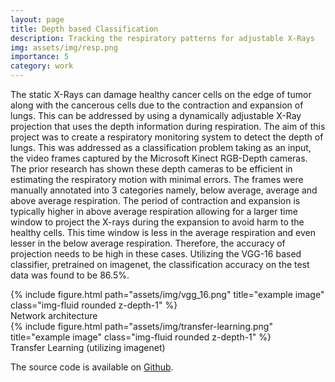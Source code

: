 ```yaml
---
layout: page
title: Depth based Classification
description: Tracking the respiratory patterns for adjustable X-Rays
img: assets/img/resp.png
importance: 5
category: work
---
```


The static X-Rays can damage healthy cancer cells on the edge of tumor along with the cancerous cells due to the contraction and expansion of lungs. This can be addressed by using a dynamically adjustable X-Ray projection that uses the depth information during respiration. The aim of this project was to create a respiratory monitoring system to detect the depth of lungs.
This was addressed as a classification problem taking as an input, the video frames captured by
the Microsoft Kinect RGB-Depth cameras. The prior research has shown these depth cameras to be
efficient in estimating the respiratory motion with minimal errors. The frames were manually
annotated into 3 categories namely, below average, average and above average respiration. The 
period of contraction and expansion is typically higher in above average respiration allowing 
for a larger time window to project the X-rays during the expansion to avoid harm to the healthy
cells. This time window is less in the average respiration and even lesser in the below average respiration. Therefore, the accuracy of projection needs to be high in these cases. Utilizing the
VGG-16 based classifier, pretrained on imagenet, the classification accuracy on the test data was found to be 86.5%.
<div class="row justify-content-center">
    <div class="col-sm mt-3 mt-md-0 text-center">
        <div class="img">
            {% include figure.html path="assets/img/vgg_16.png" title="example image" class="img-fluid rounded z-depth-1" %}
        </div>
        <div class="caption">
            Network architecture
        </div>
    </div>
</div>

<div class="row justify-content-center">
    <div class="col-sm mt-3 mt-md-0 text-center">
        <div class="img">
            {% include figure.html path="assets/img/transfer-learning.png" title="example image" class="img-fluid rounded z-depth-1" %}
        </div>
        <div class="caption">
            Transfer Learning (utilizing imagenet)
        </div>
    </div>
</div>

The source code is available on <a href="https://github.com/acharaakshit/Tracking-of-Lung-cancer">Github</a>.